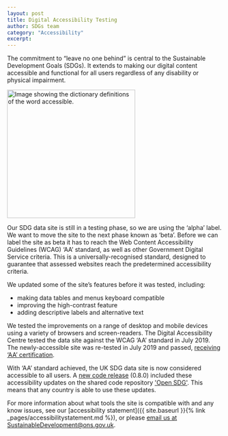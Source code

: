 ```yaml
---
layout: post
title: Digital Accessibility Testing
author: SDGs team
category: "Accessibility"
excerpt: 
---
```


The commitment to “leave no one behind” is central to the Sustainable Development Goals (SDGs). It extends to making our digital content accessible and functional for all users regardless of any disability or physical impairment. 
 
<img src="https://sustainabledevelopment-uk.github.io/public/blog/accessible-definition.png" alt="Image showing the dictionary definitions of the word accessible." height="300px">

Our SDG data site is still in a testing phase, so we are using the ‘alpha’ label. We want to move the site to the next phase known as ‘beta’. Before we can label the site as beta it has to reach the Web Content Accessibility Guidelines (WCAG) ‘AA’ standard, as well as other Government Digital Service criteria. This is a universally-recognised standard, designed to guarantee that assessed websites reach the predetermined accessibility criteria. 

We updated some of the site’s features before it was tested, including:
-	making data tables and menus keyboard compatible
-	improving the high-contrast feature
-	adding descriptive labels and alternative text

We tested the improvements on a range of desktop and mobile devices using a variety of browsers and screen-readers.
The Digital Accessibility Centre tested the data site against the WCAG ‘AA’ standard in July 2019. The newly-accessible site was re-tested in July 2019 and passed, [receiving ‘AA’ certification](http://digitalaccessibilitycentre.org/index.php/office-for-national-statistics-sdg).

With ‘AA’ standard achieved, the UK SDG data site is now considered accessible to all users. A [new code release](https://github.com/open-sdg/open-sdg/releases/tag/0.8.0) (0.8.0) included these accessibility updates on the shared code repository ['Open SDG'](https://open-sdg.readthedocs.io/en/latest/). This means that any country is able to use these updates.

For more information about what tools the site is compatible with and any know issues, see our [accessibility statement]({{ site.baseurl }}{% link _pages/accessibilitystatement.md %}), or please <i class="fa fa-envelope"></i> [email us at SustainableDevelopment@ons.gov.uk](mailto:SustainableDevelopment@ons.gov.uk).

